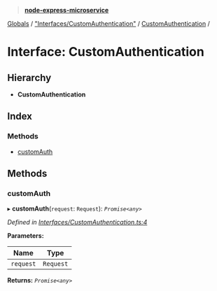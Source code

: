 > **[node-express-microservice](../README.md)**

[Globals](../globals.md) / ["Interfaces/CustomAuthentication"](../modules/_interfaces_customauthentication_.md) / [CustomAuthentication](_interfaces_customauthentication_.customauthentication.md) /

# Interface: CustomAuthentication

## Hierarchy

* **CustomAuthentication**

## Index

### Methods

* [customAuth](_interfaces_customauthentication_.customauthentication.md#customauth)

## Methods

###  customAuth

▸ **customAuth**(`request`: `Request`): *`Promise<any>`*

*Defined in [Interfaces/CustomAuthentication.ts:4](https://github.com/lukebellamy053/express-microservice/blob/afd2c9a/src/Interfaces/CustomAuthentication.ts#L4)*

**Parameters:**

Name | Type |
------ | ------ |
`request` | `Request` |

**Returns:** *`Promise<any>`*